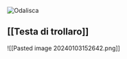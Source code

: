 ![Odalisca](https://upload.wikimedia.org/wikipedia/commons/thumb/9/9f/La_Barque_de_Dante_%28Delacroix_3820%29.jpg/1280px-La_Barque_de_Dante_%28Delacroix_3820%29.jpg)

## [[Testa di trollaro]]
![[Pasted image 20240103152642.png]]
